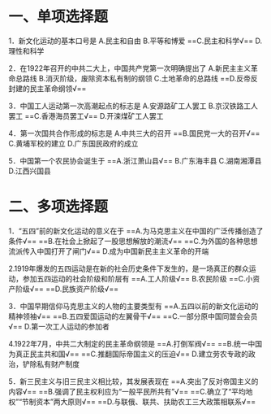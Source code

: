 # 一、单项选择题
1．新文化运动的基本口号是
A.民主和自由
B.平等和博爱
==C.民主和科学√==
D.理性和科学 

2．在1922年召开的中共二大上，中国共产党第一次明确提出了
A.新民主主义革命总路线
B.消灭阶级，废除资本私有制的纲领
C.土地革命的总路线
==D.反帝反封建的民主革命纲领√==

3．中国工人运动第一次高潮起点的标志是
A.安源路矿工人罢工
B.京汉铁路工人罢工
==C.香港海员罢工√==
D.开滦煤矿工人罢工

4．第一次国共合作形成的标志是
A.中共三大的召开
==B.国民党一大的召开√==
C.黄埔军校的建立
D.广东国民政府的成立

5．中国第一个农民协会诞生于
==A.浙江萧山县√==
B.广东海丰县
C.湖南湘潭县
D.江西兴国县
# 二、多项选择题
1．“五四”前的新文化运动的意义在于
==A.为马克思主义在中国的广泛传播创造了条件√==
==B.在社会上掀起了一股思想解放的潮流√==
==C.为外国的各种思想流派传入中国打开了闸门√==
D.成为中国新民主主义革命的开端

2.1919年爆发的五四运动是在新的社会历史条件下发生的，是一场真正的群众运动，参加五四运动的社会阶级和阶层有
==A.工人阶级√==
B.农民阶级
==C.小资产阶级√==
==D.民族资产阶级√==

3．中国早期信仰马克思主义的人物的主要类型有
==A.五四以前的新文化运动的精神领袖√==
==B.五四爱国运动的左翼骨干√==
==C.一部分原中国同盟会会员√==
D.第一次工人运动的参加者

4.1922年7月，中共二大制定的民主革命纲领是
==A.打倒军阀√==
==B.统一中国为真正民主共和国√==
==C.推翻国际帝国主义的压迫√==
D.建立劳农专政的政治，铲除私有财产制度

5．新三民主义与旧三民主义相比较，其发展表现在
==A.突出了反对帝国主义的内容√==
==B.强调了民主权利应为“一般平民所共有”√==
==C.确立了“平均地权”“节制资本”两大原则√==
==D.与联俄、联共、扶助农工三大政策相联系√==